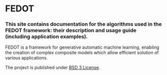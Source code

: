 # FEDOT

### This site contains documentation for the algorithms used in the FEDOT framework: their description and usage guide (including application examples).

FEDOT is a framework for generative automatic machine learning, enabling the creation of complex composite models which allow efficient solution of various applications.

The project is published under [BSD 3 License](https://github.com/nccr-itmo/FEDOT/blob/master/LICENSE.md).
